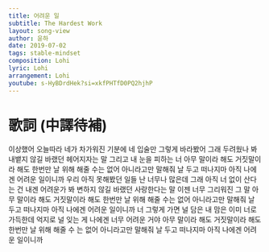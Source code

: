 ```yaml
---
title: 어려운 일
subtitle: The Hardest Work
layout: song-view
author: 윤하
date: 2019-07-02
tags: stable-mindset
composition: Lohi
lyric: Lohi
arrangement: Lohi
youtube: s-HyBDrdHek?si=xkfPHTfD0PQ2hjhP
---
```


# 歌詞 (中譯待補)

이상했어
오늘따라 네가
차가워진 기분에
네 입술만
그렇게 바라봤어
그래 두려웠나 봐
내뱉지 않길 바랬던
헤어지자는 말
그리고 내 눈을 피하는 너
아무 말이라 해도
거짓말이라 해도 한번만
날 위해 해줄 수는 없어
아니라고만 말해줘
날 두고 떠나지마
아직 나에겐 어려운 일이니까
우리 아직
못해봤던 일들
난 너무나 많은데
그래 아직
너 없이 산다는 건
내겐 어려운가 봐
변하지 않길 바랬던
사랑한다는 말
이젠 너무 그리워진 그 말
아무 말이라 해도
거짓말이라 해도 한번만
날 위해 해줄 수는 없어
아니라고만 말해줘
날 두고 떠나지마
아직 나에겐 어려운 일이니까
너 그렇게 가면
널 담은 내 맘은
이미 너로 가득한데
억지로 널 잊는 게
나에겐 너무 어려운 거야
아무 말이라 해도
거짓말이라 해도 한번만
날 위해 해줄 수 는 없어
아니라고만 말해줘
날 두고 떠나지마
아직 나에겐 어려운 일이니까
